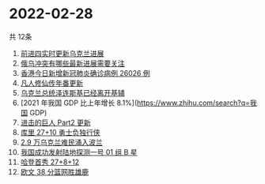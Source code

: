 # 2022-02-28
  共 12条

  <!-- BEGIN -->
  <!-- 最后更新时间:Mon Feb 28 2022 04:14:51 GMT+0000 (Coordinated Universal Time) -->
  1. [前进四实时更新乌克兰进展](https://www.zhihu.com/search?q=前进四)
1. [俄乌冲突有哪些最新进展需要关注](https://www.zhihu.com/search?q=俄乌冲突)
1. [香港今日新增新冠肺炎确诊病例 26026 例](https://www.zhihu.com/search?q=香港疫情)
1. [凡人修仙传年番更新](https://www.zhihu.com/search?q=凡人修仙传)
1. [乌克兰总统泽连斯基已经离开基辅](https://www.zhihu.com/search?q=乌克兰总统)
1. [2021 年我国 GDP 比上年增长 8.1%](https://www.zhihu.com/search?q=我国 GDP)
1. [进击的巨人 Part2 更新](https://www.zhihu.com/search?q=进击的巨人)
1. [库里 27+10 勇士负独行侠](https://www.zhihu.com/search?q=勇士)
1. [2.9 万乌克兰难民涌入波兰](https://www.zhihu.com/search?q=乌克兰难民)
1. [我国成功发射陆地探测一号 01 组 B 星](https://www.zhihu.com/search?q=陆地探测一号)
1. [哈登首秀 27+8+12](https://www.zhihu.com/search?q=哈登)
1. [欧文 38 分篮网胜雄鹿](https://www.zhihu.com/search?q=篮网)
  <!-- END -->
  